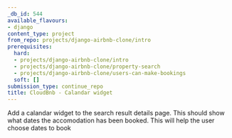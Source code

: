 ```yaml
---
_db_id: 544
available_flavours:
- django
content_type: project
from_repo: projects/django-airbnb-clone/intro
prerequisites:
  hard:
  - projects/django-airbnb-clone/intro
  - projects/django-airbnb-clone/property-search
  - projects/django-airbnb-clone/users-can-make-bookings
  soft: []
submission_type: continue_repo
title: CloudBnb - Calandar widget
---
```


Add a calandar widget to the search result details page. This should show what dates the accomodation has been booked. This will help the user choose dates to book